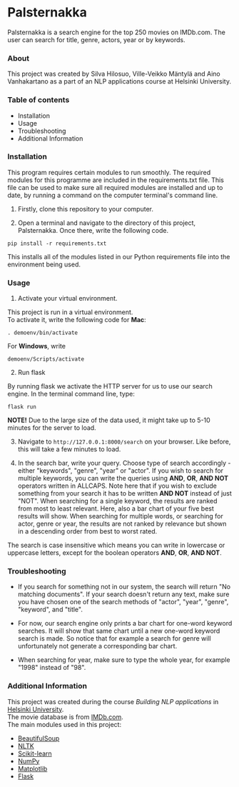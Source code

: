# Palsternakka

Palsternakka is a search engine for the top 250 movies on IMDb.com. The user can search for title, genre, actors, year or by keywords.

### About

This project was created by Silva Hilosuo, Ville-Veikko Mäntylä and Aino Vanhakartano as a part of an NLP applications course at Helsinki University.

### Table of contents

 + Installation
 + Usage
 + Troubleshooting
 + Additional Information


### Installation

This program requires certain modules to run smoothly. The required modules for this programme are included in the requirements.txt file.
This file can be used to make sure all required modules are installed and up to date, by running a command on the computer terminal's command line.

1. Firstly, clone this repository to your computer.

2. Open a terminal and navigate to the directory of this project, Palsternakka. Once there, write the following code.

```
pip install -r requirements.txt
```
This installs all of the modules listed in our Python requirements file into the environment being used.
   
### Usage

1.  Activate your virtual environment.

This project is run in a virtual environment. \
To activate it, write the following code for **Mac**:

```
. demoenv/bin/activate
```

For **Windows**, write

```
demoenv/Scripts/activate
```

2. Run flask

By running flask we activate the HTTP server for us to use our search engine.
In the terminal command line, type:

```
flask run
```

**NOTE!** Due to the large size of the data used, it might take up to 5-10 minutes for the server to load.

3. Navigate to `http://127.0.0.1:8000/search` on your browser. Like before, this will take a few minutes to load.

4. In the search bar, write your query. Choose type of search accordingly - either "keywords", "genre", "year" or "actor". If you wish to search for multiple keywords,
you can write the queries using **AND**, **OR**, **AND NOT** operators written in ALLCAPS. Note here that if you wish to exclude something from your search it has to be written **AND NOT** instead of just "NOT".
When searching for a single keyword, the results are ranked from most to least relevant. Here, also a bar chart of your five best results will show. When searching for multiple words, or searching for
actor, genre or year, the results are not ranked by relevance but shown in a descending order from best to worst rated.

The search is case insensitive which means you can write in lowercase or uppercase letters, except for the boolean operators **AND**, **OR**, **AND NOT**.

### Troubleshooting

- If you search for something not in our system, the search will return "No matching documents". If your search doesn't return any text, make sure you have chosen one of the search methods
of "actor", "year", "genre", "keyword", and "title".

- For now, our search engine only prints a bar chart for one-word keyword searches. It will show that same chart until a new one-word keyword search is made. So notice that for example a search for
genre will unfortunately not generate a corresponding bar chart.

- When searching for year, make sure to type the whole year, for example "1998" instead of "98".

    

### Additional Information

This project was created during the course *Building NLP applications* in [Helsinki University](https://www.helsinki.fi/fi).\
The movie database is from [IMDb.com](https://www.imdb.com). \
The main modules used in this project:
+ [BeautifulSoup](https://www.crummy.com/software/BeautifulSoup/bs4/doc/)
+ [NLTK](https://www.nltk.org)
+ [Scikit-learn](https://scikit-learn.org/stable/)
+ [NumPy](https://numpy.org)
+ [Matplotlib](https://matplotlib.org)
+ [Flask](https://flask.palletsprojects.com/en/2.2.x/)

    



